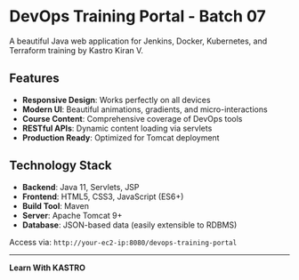 # DevOps Training Portal - Batch 07

A beautiful Java web application for Jenkins, Docker, Kubernetes, and Terraform training by Kastro Kiran V.

## Features
- **Responsive Design**: Works perfectly on all devices
- **Modern UI**: Beautiful animations, gradients, and micro-interactions
- **Course Content**: Comprehensive coverage of DevOps tools
- **RESTful APIs**: Dynamic content loading via servlets
- **Production Ready**: Optimized for Tomcat deployment

## Technology Stack

- **Backend**: Java 11, Servlets, JSP
- **Frontend**: HTML5, CSS3, JavaScript (ES6+)
- **Build Tool**: Maven
- **Server**: Apache Tomcat 9+
- **Database**: JSON-based data (easily extensible to RDBMS)


Access via: `http://your-ec2-ip:8080/devops-training-portal`

---

**Learn With KASTRO**
